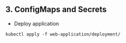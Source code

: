 ## 3. ConfigMaps and Secrets

* Deploy application
```
kubectl apply -f web-application/deployment/
```

